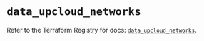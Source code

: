 # `data_upcloud_networks`

Refer to the Terraform Registry for docs: [`data_upcloud_networks`](https://registry.terraform.io/providers/upcloudltd/upcloud/4.0.0/docs/data-sources/networks).
